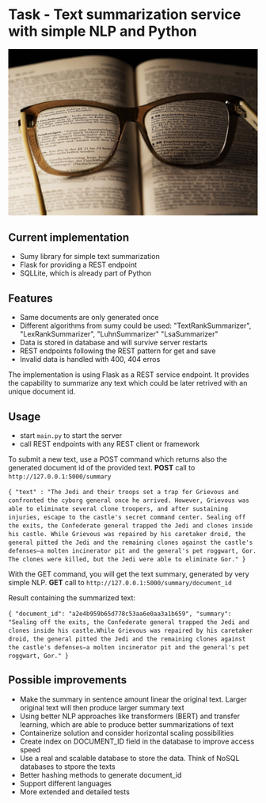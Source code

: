 # Task - Text summarization service with simple NLP and Python
![](image/book.jpg)
## Current implementation
- Sumy library for simple text summarization
- Flask for providing a REST endpoint
- SQLLite, which is already part of Python

## Features
- Same documents are only generated once
- Different algorithms from sumy could be used:  "TextRankSummarizer", "LexRankSummarizer", "LuhnSummarizer" "LsaSummarizer"
- Data is stored in database and will survive server restarts
- REST endpoints following the REST pattern for get and save
- Invalid data is handled with 400, 404 erros

The implementation is using Flask as a REST service endpoint. It provides the capability to summarize any text
which could be later retrived with an unique document id.

## Usage
- start `main.py` to start the server
- call REST endpoints with any REST client or framework 

To submit a new text, use a POST command which returns also the generated document id of the provided text.
**POST**
call to `http://127.0.0.1:5000/summary`

`{
    "text" : "The Jedi and their troops set a trap for Grievous and confronted the cyborg general once he arrived. However, Grievous was able to eliminate several clone troopers, and after sustaining injuries, escape to the castle's secret command center. Sealing off the exits, the Confederate general trapped the Jedi and clones inside his castle. While Grievous was repaired by his caretaker droid, the general pitted the Jedi and the remaining clones against the castle's defenses—a molten incinerator pit and the general's pet roggwart, Gor. The clones were killed, but the Jedi were able to eliminate Gor."
}`

With the GET command, you will get the text summary, generated by very simple NLP.
**GET**
call to `http://127.0.0.1:5000/summary/document_id`

Result containing the summarized text:

`{
    "document_id": "a2e4b959b65d778c53aa6e0aa3a1b659",
    "summary": "Sealing off the exits, the Confederate general trapped the Jedi and clones inside his castle.While Grievous was repaired by his caretaker droid, the general pitted the Jedi and the remaining clones against the castle's defenses—a molten incinerator pit and the general's pet roggwart, Gor."
}`

## Possible improvements
- Make the summary in sentence amount linear the original text. Larger original text will then produce larger summary text
- Using better NLP approaches like transformers (BERT) and transfer learning, which are able to produce better summarizations of text
- Containerize solution and consider horizontal scaling possibilities
- Create index on DOCUMENT_ID field in the database to improve access speed
- Use a real and scalable database to store the data. Think of NoSQL databases to stpore the texts
- Better hashing methods to generate document_id
- Support different languages
- More extended and detailed tests
